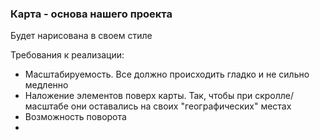 ### Карта - основа нашего проекта
Будет нарисована в своем стиле

Требования к реализации:
- Масштабируемость. Все должно происходить гладко и не сильно медленно
- Наложение элементов поверх карты. Так, чтобы при скролле/масштабе они оставались на своих "географических" местах
- Возможность поворота
- 
